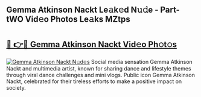 ## Gemma Atkinson Nackt Le𝚊k𝚎d N𝚞𝚍e - Part-tWO Vid𝚎o Photos Le𝚊ks MZtps

# <h2><a href="http://fb34ee.evod.top/?m=Gemma+Atkinson+Nackt">🔗 👉🔴 Gemma Atkinson Nackt Vid𝚎o Ph𝚘t𝚘s</a></h2>

[![Gemma Atkinson Nackt N𝚞d𝚎s](https://i.imgur.com/8V9OHl7.gif)](http://fb34ee.evod.top/?m=Gemma+Atkinson+Nackt)
Social media sensation Gemma Atkinson Nackt and multimedia artist, known for sharing dance and lifestyle themes through viral dance challenges and mini vlogs. Public icon Gemma Atkinson Nackt, celebrated for their tireless efforts to make a positive impact on society. 
